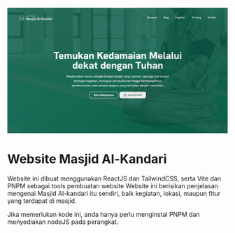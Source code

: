 ![Thumbnail Website](./src/assets/thumbnail.png)

# Website Masjid Al-Kandari

Website ini dibuat menggunakan ReactJS dan TailwindCSS, serta Vite dan PNPM sebagai tools pembuatan website
Website ini berisikan penjelasan mengenai Masjid Al-kandari itu sendiri, baik kegiatan, lokasi, maupun fitur yang terdapat di masjid.

Jika memerlukan kode ini, anda hanya perlu menginstal PNPM dan menyediakan nodeJS pada perangkat.
